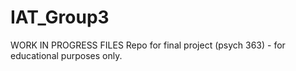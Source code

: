 # IAT_Group3
WORK IN PROGRESS FILES
Repo for final project (psych 363) - for educational purposes only. 
